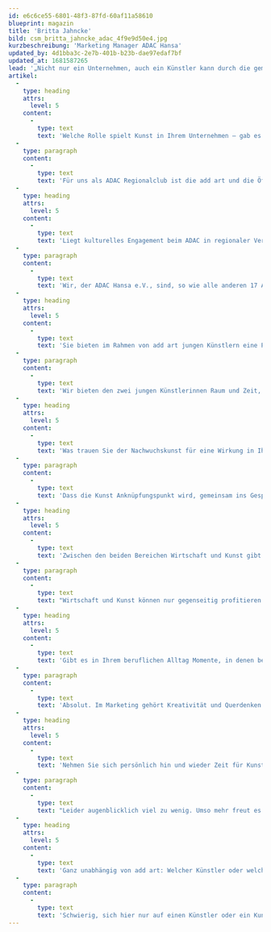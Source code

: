 ```yaml
---
id: e6c6ce55-6801-48f3-87fd-60af11a58610
blueprint: magazin
title: 'Britta Jahncke'
bild: csm_britta_jahncke_adac_4f9e9d50e4.jpg
kurzbeschreibung: 'Marketing Manager ADAC Hansa'
updated_by: 4d1bba3c-2e7b-401b-b23b-dae97edaf7bf
updated_at: 1681587265
lead: '„Nicht nur ein Unternehmen, auch ein Künstler kann durch die gemeinsame Verbindung wachsen."'
artikel:
  -
    type: heading
    attrs:
      level: 5
    content:
      -
        type: text
        text: 'Welche Rolle spielt Kunst in Ihrem Unternehmen – gab es in der Vergangenheit Berührungspunkte?'
  -
    type: paragraph
    content:
      -
        type: text
        text: 'Für uns als ADAC Regionalclub ist die add art und die Öffnung unseres Hauses für die Kunst noch Neuland. Anders sieht es in der ADAC Zentrale in München aus, hier wird Kunst insbesondere zum Thema Automobilität seit Ende der 60er Jahre gesammelt.'
  -
    type: heading
    attrs:
      level: 5
    content:
      -
        type: text
        text: 'Liegt kulturelles Engagement beim ADAC in regionaler Verantwortung?'
  -
    type: paragraph
    content:
      -
        type: text
        text: 'Wir, der ADAC Hansa e.V., sind, so wie alle anderen 17 ADAC Regionalclubs, ein eigenständiger Verein. Ein kulturelles oder gesellschaftliches Engagement muss zu uns und unserem Handeln passen und vor allem regional sein. Im Rahmen der add art wollen wir in unserem Haus und in unserer Geschäftsstelle Kunst für unsere Mitglieder und jedem Interessierten zugänglich machen.'
  -
    type: heading
    attrs:
      level: 5
    content:
      -
        type: text
        text: 'Sie bieten im Rahmen von add art jungen Künstlern eine Plattform. Gibt es bestimmte Erwartungen, die Sie damit verknüpfen?'
  -
    type: paragraph
    content:
      -
        type: text
        text: 'Wir bieten den zwei jungen Künstlerinnen Raum und Zeit, ihre Kunst zu zeigen und zu präsentieren. Für uns ist dies die Möglichkeit, sich mit der Kunst zu beschäftigen. Ich erwarte hier von beiden Seiten eine gewisse Neugierde und die Beschäftigung mit dem Neuen. Das heißt für die Künstler, sich auf die Umgebung und die Gegebenheiten einzulassen und für die Mitarbeiter, sich mit der Kunst in ihrer Arbeitsumgebung auseinanderzusetzen.'
  -
    type: heading
    attrs:
      level: 5
    content:
      -
        type: text
        text: 'Was trauen Sie der Nachwuchskunst für eine Wirkung in Ihrem Unternehmen zu – auf Mitarbeiter, aber auch auf Kunden?'
  -
    type: paragraph
    content:
      -
        type: text
        text: 'Dass die Kunst Anknüpfungspunkt wird, gemeinsam ins Gespräch zu kommen – Kollegen untereinander, aber auch im Kundengespräch. Das heißt auch sich Fragen zu stellen, über die Kunst sprechen und diskutieren und gemeinsam Antworten zu finden. Was löst die Kunst in uns aus? Wie verändert sich die Atmosphäre? Wie können wir die Kunst für uns nutzen?'
  -
    type: heading
    attrs:
      level: 5
    content:
      -
        type: text
        text: 'Zwischen den beiden Bereichen Wirtschaft und Kunst gibt es häufig noch Berührungsängste. Ist das aus Ihrer Sicht gerechtfertigt?'
  -
    type: paragraph
    content:
      -
        type: text
        text: "Wirtschaft und Kunst können nur gegenseitig profitieren! Und ich würde sogar noch ein Stück weiter gehen und sagen, dass dies eine positive und notwendige Beziehung für beide Seiten ist\_ und dass die eine nicht ohne die andere kann. Für ein Unternehmen kann die Beschäftigung mit Kunst Anlass sein, ganz neue Türen zu öffnen, Themen anders zu betrachten. Kunst kann Impulse geben, Anstöße zu Veränderung auslösen oder kreative Ideen liefern. Ebenso kann auch ein Künstler durch diese Verbindung wachsen, Erfahrungen sammeln und Inspirationen für sein Schaffen bekommen."
  -
    type: heading
    attrs:
      level: 5
    content:
      -
        type: text
        text: 'Gibt es in Ihrem beruflichen Alltag Momente, in denen besondere Kreativität oder ein „Querdenken“ gefragt ist?'
  -
    type: paragraph
    content:
      -
        type: text
        text: 'Absolut. Im Marketing gehört Kreativität und Querdenken mit zur Tagesordnung. Immer wieder aufs Neue stellt man sich auf veränderte Situationen ein oder beschäftigt sich mit unterschiedlichsten Produkten und einer Vielfalt von Themen. Gespräche im Team, die Meinung anderer Bereiche, aber auch die Beschäftigung mit neuen Sphären wie zum Beispiel mit Kunstwerken können hier unterstützen und Lösungsansätze liefern.'
  -
    type: heading
    attrs:
      level: 5
    content:
      -
        type: text
        text: 'Nehmen Sie sich persönlich hin und wieder Zeit für Kunst und Kultur?'
  -
    type: paragraph
    content:
      -
        type: text
        text: "Leider augenblicklich viel zu wenig. Umso mehr freut es mich, dass ich mich im Rahmen der add art in meinem beruflichen Alltag mit Kunst beschäftigen und zusammen mit jungen Künstlerinnen eine Ausstellung planen darf. Durch mein Studium der angewandeten Kulturwissenschaften mit dem Schwerpunkt Bildende Kunst habe ich von Haus aus ein großes Interesse für Kunst und Kultur.\_\_\_\_\_\_\_\_\_\_\_\_\_"
  -
    type: heading
    attrs:
      level: 5
    content:
      -
        type: text
        text: 'Ganz unabhängig von add art: Welcher Künstler oder welches Kunstwerk inspiriert Sie persönlich ganz besonders, und warum?'
  -
    type: paragraph
    content:
      -
        type: text
        text: 'Schwierig, sich hier nur auf einen Künstler oder ein Kunstwerk zu konzentrieren: Edward Hopper – seine realistischen, kühlen Bilder über die Einsamkeit des modernen Menschen, regen zum Nachdenken an. Gerhard Richter – der als realistischster und abstraktester deutscher Künstler fasziniert, weil er so frei in seinem Stil ist. Und die Installationen von Christian Boltanski, die einen ganz intensiv mit der Vergangenheit und der Vergänglichkeit beschäftigen lassen.'
---
```


